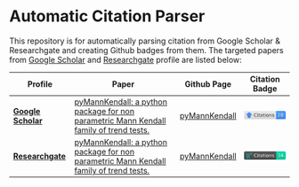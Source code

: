 # Automatic Citation Parser
This repository is for automatically parsing citation from Google Scholar & Researchgate and creating Github badges from them. The targeted papers from [Google Scholar](https://scholar.google.com/citations?user=ub2WBpoAAAAJ) and [Researchgate](https://www.researchgate.net/profile/Md-Manjurul-Shourov) profile are listed below:

|Profile|Paper|Github Page|Citation Badge|
|-----|------|------|------|
|**[Google Scholar](https://scholar.google.com/citations?user=ub2WBpoAAAAJ)**|[pyMannKendall: a python package for non parametric Mann Kendall family of trend tests.](https://scholar.google.com/scholar?q=pyMannKendall%3A+a+python+package+for+non+parametric+Mann+Kendall+family+of+trend+tests.)|[pyMannKendall](https://github.com/mmhs013/pyMannKendall)|[![Google Scholar](./images/gs_pymk_cite.svg)](https://scholar.google.com/scholar?q=pyMannKendall%3A+a+python+package+for+non+parametric+Mann+Kendall+family+of+trend+tests.)|
|**[Researchgate](https://www.researchgate.net/profile/Md-Manjurul-Shourov)**|[pyMannKendall: a python package for non parametric Mann Kendall family of trend tests.](https://www.researchgate.net/publication/334688255_pyMannKendall_a_python_package_for_non_parametric_Mann_Kendall_family_of_trend_tests)|[pyMannKendall](https://github.com/mmhs013/pyMannKendall)|[![Researchgate](./images/rg_pymk_cite.svg)](https://www.researchgate.net/publication/334688255_pyMannKendall_a_python_package_for_non_parametric_Mann_Kendall_family_of_trend_tests)|
